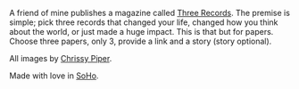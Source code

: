 A friend of mine publishes a magazine called
[Three Records﻿](http://www.chrissypiper.com/3-records-zine).  The
premise is simple; pick three records that changed your life, changed
how you think about the world, or just made a huge impact.  This is
that but for papers.  Choose three papers, only 3, provide a link and
a story (story optional).

All images by [Chrissy Piper](http://www.chrissypiper.com/).

Made with love in [SoHo](https://github.com/leifwalsh/xxx).
